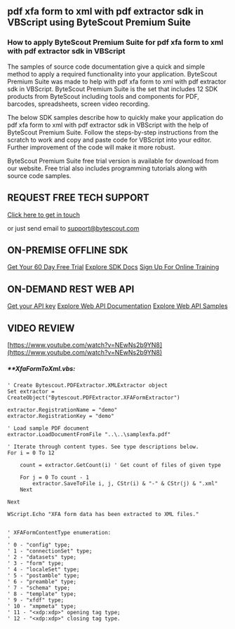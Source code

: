 ## pdf xfa form to xml with pdf extractor sdk in VBScript using ByteScout Premium Suite

### How to apply ByteScout Premium Suite for pdf xfa form to xml with pdf extractor sdk in VBScript

The samples of source code documentation give a quick and simple method to apply a required functionality into your application. ByteScout Premium Suite was made to help with pdf xfa form to xml with pdf extractor sdk in VBScript. ByteScout Premium Suite is the set that includes 12 SDK products from ByteScout including tools and components for PDF, barcodes, spreadsheets, screen video recording.

The below SDK samples describe how to quickly make your application do pdf xfa form to xml with pdf extractor sdk in VBScript with the help of ByteScout Premium Suite. Follow the steps-by-step instructions from the scratch to work and copy and paste code for VBScript into your editor. Further improvement of the code will make it more robust.

ByteScout Premium Suite free trial version is available for download from our website. Free trial also includes programming tutorials along with source code samples.

## REQUEST FREE TECH SUPPORT

[Click here to get in touch](https://bytescout.zendesk.com/hc/en-us/requests/new?subject=ByteScout%20Premium%20Suite%20Question)

or just send email to [support@bytescout.com](mailto:support@bytescout.com?subject=ByteScout%20Premium%20Suite%20Question) 

## ON-PREMISE OFFLINE SDK 

[Get Your 60 Day Free Trial](https://bytescout.com/download/web-installer?utm_source=github-readme)
[Explore SDK Docs](https://bytescout.com/documentation/index.html?utm_source=github-readme)
[Sign Up For Online Training](https://academy.bytescout.com/)


## ON-DEMAND REST WEB API

[Get your API key](https://pdf.co/documentation/api?utm_source=github-readme)
[Explore Web API Documentation](https://pdf.co/documentation/api?utm_source=github-readme)
[Explore Web API Samples](https://github.com/bytescout/ByteScout-SDK-SourceCode/tree/master/PDF.co%20Web%20API)

## VIDEO REVIEW

[https://www.youtube.com/watch?v=NEwNs2b9YN8](https://www.youtube.com/watch?v=NEwNs2b9YN8)




<!-- code block begin -->

##### ****XfaFormToXml.vbs:**
    
```
' Create Bytescout.PDFExtractor.XMLExtractor object
Set extractor = CreateObject("Bytescout.PDFExtractor.XFAFormExtractor")

extractor.RegistrationName = "demo"
extractor.RegistrationKey = "demo"

' Load sample PDF document
extractor.LoadDocumentFromFile "..\..\samplexfa.pdf"

' Iterate through content types. See type descriptions below.
For i = 0 To 12 

    count = extractor.GetCount(i) ' Get count of files of given type

    For j = 0 To count - 1
        extractor.SaveToFile i, j, CStr(i) & "-" & CStr(j) & ".xml"
    Next
    
Next

WScript.Echo "XFA form data has been extracted to XML files."


' XFAFormContentType enumeration:
'
' 0 - "config" type;
' 1 - "connectionSet" type;
' 2 - "datasets" type;
' 3 - "form" type;
' 4 - "localeSet" type;
' 5 - "postamble" type;
' 6 - "preamble" type;
' 7 - "schema" type;
' 8 - "template" type;
' 9 - "xfdf" type;
' 10 - "xmpmeta" type;
' 11 - "<xdp:xdp>" opening tag type;
' 12 - "<xdp:xdp>" closing tag type.

```

<!-- code block end -->
